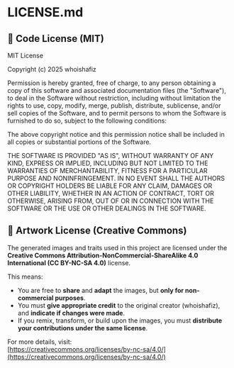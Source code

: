 
# LICENSE.md

## 📜 Code License (MIT)
MIT License

Copyright (c) 2025 whoishafiz

Permission is hereby granted, free of charge, to any person obtaining a copy
of this software and associated documentation files (the "Software"), to deal
in the Software without restriction, including without limitation the rights
to use, copy, modify, merge, publish, distribute, sublicense, and/or sell
copies of the Software, and to permit persons to whom the Software is
furnished to do so, subject to the following conditions:

The above copyright notice and this permission notice shall be included in
all copies or substantial portions of the Software.

THE SOFTWARE IS PROVIDED "AS IS", WITHOUT WARRANTY OF ANY KIND, EXPRESS OR
IMPLIED, INCLUDING BUT NOT LIMITED TO THE WARRANTIES OF MERCHANTABILITY,
FITNESS FOR A PARTICULAR PURPOSE AND NONINFRINGEMENT. IN NO EVENT SHALL THE
AUTHORS OR COPYRIGHT HOLDERS BE LIABLE FOR ANY CLAIM, DAMAGES OR OTHER
LIABILITY, WHETHER IN AN ACTION OF CONTRACT, TORT OR OTHERWISE, ARISING FROM,
OUT OF OR IN CONNECTION WITH THE SOFTWARE OR THE USE OR OTHER DEALINGS IN
THE SOFTWARE.

## 🎨 Artwork License (Creative Commons)

The generated images and traits used in this project are licensed under the **Creative Commons Attribution-NonCommercial-ShareAlike 4.0 International (CC BY-NC-SA 4.0)** license.

This means:
- You are free to **share** and **adapt** the images, but **only for non-commercial purposes**.
- You must **give appropriate credit** to the original creator (whoishafiz), and **indicate if changes were made**.
- If you remix, transform, or build upon the images, you must **distribute your contributions under the same license**.

For more details, visit:  
[https://creativecommons.org/licenses/by-nc-sa/4.0/](https://creativecommons.org/licenses/by-nc-sa/4.0/)
